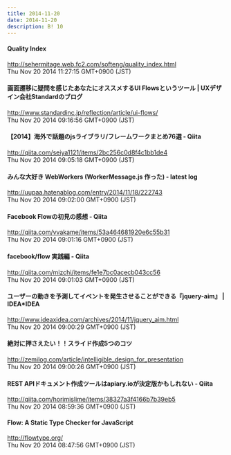 ```yaml
---
title: 2014-11-20
date: 2014-11-20
description: B! 10
---
```


####  Quality Index 
http://sehermitage.web.fc2.com/softeng/quality_index.html<br>
Thu Nov 20 2014 11:27:15 GMT+0900 (JST)<br>


#### 画面遷移に疑問を感じたあなたにオススメするUI Flowsというツール | UXデザイン会社Standardのブログ
http://www.standardinc.jp/reflection/article/ui-flows/<br>
Thu Nov 20 2014 09:16:56 GMT+0900 (JST)<br>


#### 【2014】海外で話題のjsライブラリ/フレームワークまとめ76選 - Qiita
http://qiita.com/seiya1121/items/2bc256c0d8f4c1bb1de4<br>
Thu Nov 20 2014 09:05:18 GMT+0900 (JST)<br>


#### みんな大好き WebWorkers (WorkerMessage.js 作った) - latest log
http://uupaa.hatenablog.com/entry/2014/11/18/222743<br>
Thu Nov 20 2014 09:02:00 GMT+0900 (JST)<br>


#### Facebook Flowの初見の感想 - Qiita
http://qiita.com/vvakame/items/53a464681920e6c55b31<br>
Thu Nov 20 2014 09:01:16 GMT+0900 (JST)<br>


#### facebook/flow 実践編 - Qiita
http://qiita.com/mizchi/items/fe1e7bc0acecb043cc56<br>
Thu Nov 20 2014 09:01:03 GMT+0900 (JST)<br>


#### ユーザーの動きを予測してイベントを発生させることができる『jquery-aim』 | IDEA*IDEA
http://www.ideaxidea.com/archives/2014/11/jquery_aim.html<br>
Thu Nov 20 2014 09:00:29 GMT+0900 (JST)<br>


#### 絶対に押さえたい！！スライド作成5つのコツ
http://zemilog.com/article/intelligible_design_for_presentation<br>
Thu Nov 20 2014 09:00:26 GMT+0900 (JST)<br>


#### REST APIドキュメント作成ツールはapiary.ioが決定版かもしれない - Qiita
http://qiita.com/horimislime/items/38327a3f4166b7b39eb5<br>
Thu Nov 20 2014 08:59:36 GMT+0900 (JST)<br>


#### Flow: A Static Type Checker for JavaScript
http://flowtype.org/<br>
Thu Nov 20 2014 08:47:56 GMT+0900 (JST)<br>


